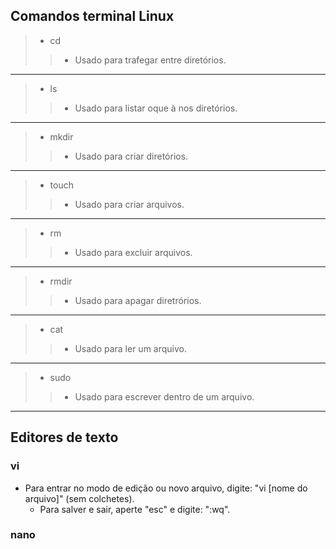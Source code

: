 ## Comandos terminal Linux

>- cd
>>- Usado para trafegar entre diretórios.
----
>- ls
>>- Usado para listar oque à nos diretórios.
----
>- mkdir
>>- Usado para criar diretórios.
----
>- touch
>>- Usado para criar arquivos.
----
>- rm
>>- Usado para excluir arquivos.
----
>- rmdir
>>- Usado para apagar diretrórios.
----
>- cat
>>- Usado para ler um arquivo.
----
>- sudo
>>- Usado para escrever dentro de um arquivo.

---

## Editores de texto

### vi
- Para entrar no modo de edição ou novo arquivo, digite: "vi [nome do arquivo]" (sem colchetes).
  - Para salver e sair, aperte "esc" e digite: ":wq".

### nano
